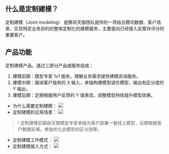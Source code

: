 ## 什么是定制建模？
定制建模（Joint modeling） 是腾讯天御团队提供的一项结合腾讯数据、客户场景、实现特定业务目的的整体定制化的建模服务，主要面向已经接入反欺诈评分的重要客户。

## 产品功能
定制建模产品，通过三部分产品或服务组成：
1. 建模前期：模型专家 1v1 服务，理解业务需求提供建模咨询服务。
2. 建模中期：跟进客户独有的 X 输入，单独构建模型调优模型，输出有区分度的 Y 输出。
3. 建模后期：定期根据用户反馈的 Y 值表现，调整模型持续提升模型效果。

- 为什么需要定制建模：
![](https://main.qcloudimg.com/raw/be870be839afdf4db36b4dd0f25c97e7.png)
- 定制建模的应用场景：
![](https://main.qcloudimg.com/raw/699116cb103081e81ab5566c8a64ec17.png)
 
>! 定制建模前期由天御模型专家单独为客户部署一套线上模型，后期根据客户数据反哺，单独优化此模型的区分效果。

- 定制建模工作模式：
![](https://main.qcloudimg.com/raw/3036a60dc0a3c8c1b15157e34efa59d3.jpg)
- 定制建模接入方式：
![](https://main.qcloudimg.com/raw/e75871de59776d0184106c4c72777ee3.png)
 
 
 
